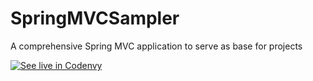 # SpringMVCSampler
A comprehensive Spring MVC application to serve as base for projects

[![See live in Codenvy](https://rawgit.com/slemeur/4a900bb68300a2643679/raw/1ad2c6d784c92fc21886c765bc6315a1f2ee690c/codenvy-contribute.svg)](https://codenvy.com/f?id=5dnvxnk7uyknhi2v)
